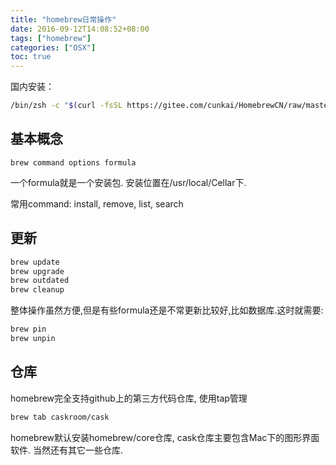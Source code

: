```yaml
---
title: "homebrew日常操作"
date: 2016-09-12T14:08:52+08:00
tags: ["homebrew"]
categories: ["OSX"]
toc: true
---
```

国内安装：
```zsh
/bin/zsh -c "$(curl -fsSL https://gitee.com/cunkai/HomebrewCN/raw/master/Homebrew.sh)"
```
## 基本概念
`brew command options formula`

一个formula就是一个安装包.
安装位置在/usr/local/Cellar下.

常用command:
install, remove, list, search

## 更新
```zsh
brew update
brew upgrade
brew outdated
brew cleanup
```

整体操作虽然方便,但是有些formula还是不常更新比较好,比如数据库.这时就需要:

```zsh
brew pin
brew unpin
```

## 仓库
homebrew完全支持github上的第三方代码仓库, 使用tap管理
```zsh
brew tab caskroom/cask
```
homebrew默认安装homebrew/core仓库, cask仓库主要包含Mac下的图形界面软件.
当然还有其它一些仓库.

